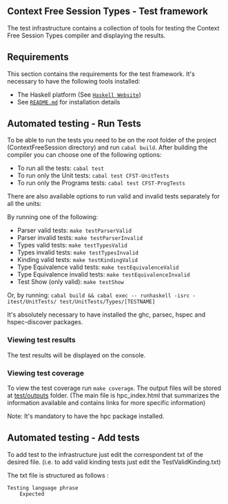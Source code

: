 ## Context Free Session Types - Test framework

The test infrastructure contains a collection of tools for testing the Context Free Session Types compiler and displaying the results.

## Requirements

This section contains the requirements for the test framework.
It's necessary to have the following tools installed:

  * The Haskell platform (See [`Haskell Website`](https://www.haskell.org/platform/))
  * See [`README.md`](../README.md) for installation details

## Automated testing - Run Tests

To be able to run the tests you need to be on the root folder of the project (ContextFreeSession directory) and run ``` cabal build ```.
After building the compiler you can choose one of the following options:

  * To run all the tests: ``` cabal test ```
  * To run only the Unit tests: ``` cabal test CFST-UnitTests ```
  * To run only the Programs tests: ``` cabal test CFST-ProgTests ```

There are also available options to run valid and invalid tests separately for all the units:

By running one of the following:

  * Parser valid tests: ``` make testParserValid ```
  * Parser invalid tests: ``` make testParserInvalid ```
  * Types valid tests:  ``` make testTypesValid ```
  * Types invalid tests: ``` make testTypesInvalid ```
  * Kinding valid tests: ``` make testKindingValid ```
  * Type Equivalence valid tests: ``` make testEquivalenceValid ```
  * Type Equivalence invalid tests: ``` make testEquivalenceInvalid ```
  * Test Show (only valid): ``` make testShow ```

Or, by running:
  ```cabal build && cabal exec -- runhaskell -isrc -itest/UnitTests/ test/UnitTests/Types/[TESTNAME]```

It's absolutely necessary to have installed the ghc, parsec, hspec and hspec-discover packages.

### Viewing test results

The test results will be displayed on the console.

### Viewing test coverage

To view the test coverage run ``` make coverage ```. The output files will be stored at [test/outputs](test/outputs) folder. (The main file is hpc_index.html that summarizes the information available and contains links for more specific information)

Note: It's mandatory to have the hpc package installed.

## Automated testing - Add tests

To add test to the infrastructure just edit the correspondent txt of the desired file. (i.e. to add valid kinding tests just edit the TestValidKinding.txt)

The txt file is structured as follows :

    Testing language phrase
        Expected 
